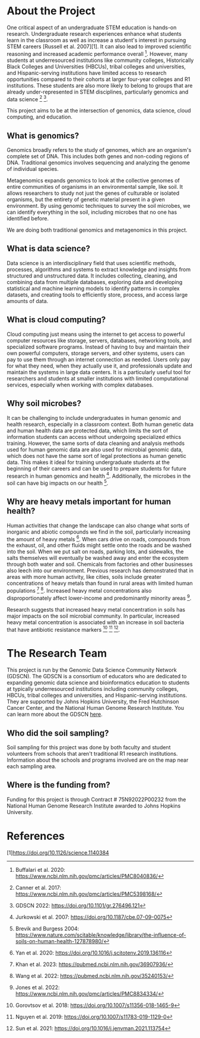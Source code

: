 # About the Project

One critical aspect of an undergraduate STEM education is hands-on research. Undergraduate research experiences enhance what students learn in the classroom as well as increase a student's interest in pursuing STEM careers [Russell et al. 2007][1]. It can also lead to improved scientific reasoning and increased academic performance overall [^2]. However, many students at underresourced institutions like community colleges, Historically Black Colleges and Universities (HBCUs), tribal colleges and universities, and Hispanic-serving institutions have limited access to research opportunities compared to their cohorts at larger four-year colleges and R1 institutions. These students are also more likely to belong to groups that are already under-represented in STEM disciplines, particularly genomics and data science [^3] [^4]. 

This project aims to be at the intersection of genomics, data science, cloud computing, and education.

## What is genomics?

Genomics broadly refers to the study of genomes, which are an organism's complete set of DNA. This includes both genes and non-coding regions of DNA. Traditional genomics involves sequencing and analyzing the genome of individual species.

Metagenomics expands genomics to look at the collective genomes of entire communities of organisms in an environmental sample, like soil. It allows researchers to study not just the genes of culturable or isolated organisms, but the entirety of genetic material present in a given environment. By using genomic techniques to survey the soil microbes, we can identify everything in the soil, including microbes that no one has identified before.

We are doing both traditional genomics and metagenomics in this project.

## What is data science?

Data science is an interdisciplinary field that uses scientific methods, processes, algorithms and systems to extract knowledge and insights from structured and unstructured data. It includes collecting, cleaning, and combining data from multiple databases, exploring data and developing statistical and machine learning models to identify patterns in complex datasets, and creating tools to efficiently store, process, and access large amounts of data.

## What is cloud computing?

Cloud computing just means using the internet to get access to powerful computer resources like storage, servers, databases, networking tools, and specialized software programs. Instead of having to buy and maintain their own powerful computers, storage servers, and other systems, users can pay to use them through an internet connection as needed. Users only pay for what they need, when they actually use it, and professionals update and maintain the systems in large data centers. It is a particularly useful tool for researchers and students at smaller institutions with limited computational services, especially when working with complex databases.

## Why soil microbes?

It can be challenging to include undergraduates in human genomic and health research, especially in a classroom context. Both human genetic data and human health data are protected data, which limits the sort of information students can access without undergoing specialized ethics training. However, the same sorts of data cleaning and analysis methods used for human genomic data are also used for microbial genomic data, which does not have the same sort of legal protections as human genetic data. This makes it ideal for training undergraduate students at the beginning of their careers and can be used to prepare students for future research in human genomics and health [^5]. Additionally, the microbes in the soil can have big impacts on our health [^6].

## Why are heavy metals important for human health?

Human activities that change the landscape can also change what sorts of inorganic and abiotic compounds we find in the soil, particularly increasing the amount of heavy metals [^7]. When cars drive on roads, compounds from the exhaust, oil, and other fluids might settle onto the roads and be washed into the soil. When we put salt on roads, parking lots, and sidewalks, the salts themselves will eventually be washed away and enter the ecosystem through both water and soil. Chemicals from factories and other businesses also leech into our environment. Previous research has demonstrated that in areas with more human activity, like cities, soils include greater concentrations of heavy metals than found in rural areas with limited human populations [^8] [^9]. Increased heavy metal concentrations also disproportionately affect lower-income and predominantly minority areas [^10].

Research suggests that increased heavy metal concentration in soils has major impacts on the soil microbial community. In particular, increased heavy metal concentration is associated with an increase in soil bacteria that have antibiotic resistance markers [^11] [^12] [^13].

# The Research Team

This project is run by the Genomic Data Science Community Network (GDSCN). The GDSCN is a consortium of educators who are dedicated to expanding genomic data science and bioinformatics education to students at typically underresourced institutions including community colleges, HBCUs, tribal colleges and universities, and Hispanic-serving institutions. They are supported by Johns Hopkins University, the Fred Hutchinson Cancer Center, and the National Human Genome Research Institute. You can learn more about the GDSCN [here](https://www.gdscn.org/home).

## Who did the soil sampling?

Soil sampling for this project was done by both faculty and student volunteers from schools that aren't traditional R1 research institutions. Information about the schools and programs involved are on the map near each sampling area.

## Where is the funding from? 

Funding for this project is through Contract # 75N92022P00232 from the National Human Genome Research Institute awarded to Johns Hopkins University.

# References

[1]https://doi.org/10.1126/science.1140384
[^2]: Buffalari et al. 2020: https://www.ncbi.nlm.nih.gov/pmc/articles/PMC8040836/
[^3]: Canner et al. 2017: https://www.ncbi.nlm.nih.gov/pmc/articles/PMC5398168/
[^4]: GDSCN 2022: https://doi.org/10.1101/gr.276496.121
[^5]: Jurkowski et al. 2007: https://doi.org/10.1187/cbe.07-09-0075
[^6]: Brevik and Burgess 2004: https://www.nature.com/scitable/knowledge/library/the-influence-of-soils-on-human-health-127878980/
[^7]: Yan et al. 2020: https://doi.org/10.1016/j.scitotenv.2019.136116
[^8]: Khan et al. 2023: https://pubmed.ncbi.nlm.nih.gov/36907936/
[^9]: Wang et al. 2022: https://pubmed.ncbi.nlm.nih.gov/35240153/
[^10]: Jones et al. 2022: https://www.ncbi.nlm.nih.gov/pmc/articles/PMC8834334/
[^11]: Gorovtsov et al. 2018: https://doi.org/10.1007/s11356-018-1465-9
[^12]: Nguyen et al. 2019: https://doi.org/10.1007/s11783-019-1129-0
[^13]: Sun et al. 2021: https://doi.org/10.1016/j.jenvman.2021.113754

